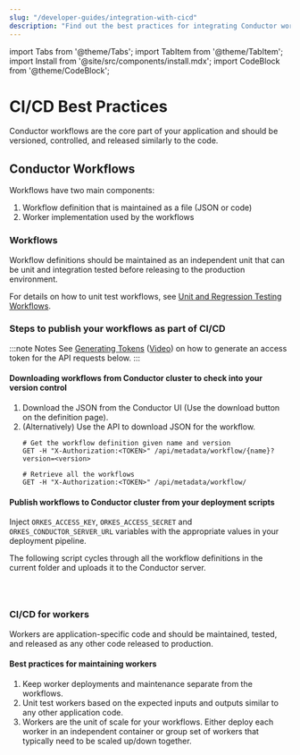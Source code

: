 ```yaml
---
slug: "/developer-guides/integration-with-cicd"
description: "Find out the best practices for integrating Conductor workflows into your CI/CD processes."
---
```


import Tabs from '@theme/Tabs';
import TabItem from '@theme/TabItem';
import Install from '@site/src/components/install.mdx';
import CodeBlock from '@theme/CodeBlock';

# CI/CD Best Practices
Conductor workflows are the core part of your application and should be versioned, controlled, and released similarly to the code.

## Conductor Workflows
Workflows have two main components:
1. Workflow definition that is maintained as a file (JSON or code)
2. Worker implementation used by the workflows

### Workflows
Workflow definitions should be maintained as an independent unit that can be unit and integration tested before releasing to the production environment.

For details on how to unit test workflows, see [Unit and Regression Testing Workflows](/content/developer-guides/unit-and-regression-tests).

### Steps to publish your workflows as part of CI/CD
:::note Notes
See [Generating Tokens](/access-control-and-security/applications#generating-token) ([Video](https://www.youtube.com/watch?v=f1b5vZRKn2Q)) on how to generate an access token for the API requests below.
:::

#### Downloading workflows from Conductor cluster to check into your version control
1. Download the JSON from the Conductor UI (Use the download button on the definition page).
2. (Alternatively) Use the API to download JSON for the workflow.
    ```shell
    # Get the workflow definition given name and version
    GET -H "X-Authorization:<TOKEN>" /api/metadata/workflow/{name}?version=<version>
    ```
    ```shell
    # Retrieve all the workflows
    GET -H "X-Authorization:<TOKEN>" /api/metadata/workflow/
    ```
#### Publish workflows to Conductor cluster from your deployment scripts
Inject `ORKES_ACCESS_KEY`, `ORKES_ACCESS_SECRET` and `ORKES_CONDUCTOR_SERVER_URL` variables with the appropriate values in your deployment pipeline.

The following script cycles through all the workflow definitions in the current folder and uploads it to the Conductor server.

```shell dynamic https://github.com/orkes-io/workflow-cicd/blob/main/src/deploy_workflows.sh section=1 .../src/deploy_workflows.sh



```


### CI/CD for workers
Workers are application-specific code and should be maintained, tested, and released as any other code released to production.

#### Best practices for maintaining workers
1. Keep worker deployments and maintenance separate from the workflows.
2. Unit test workers based on the expected inputs and outputs similar to any other application code. 
3. Workers are the unit of scale for your workflows.  Either deploy each worker in an independent container or group set of workers that typically need to be scaled up/down together.